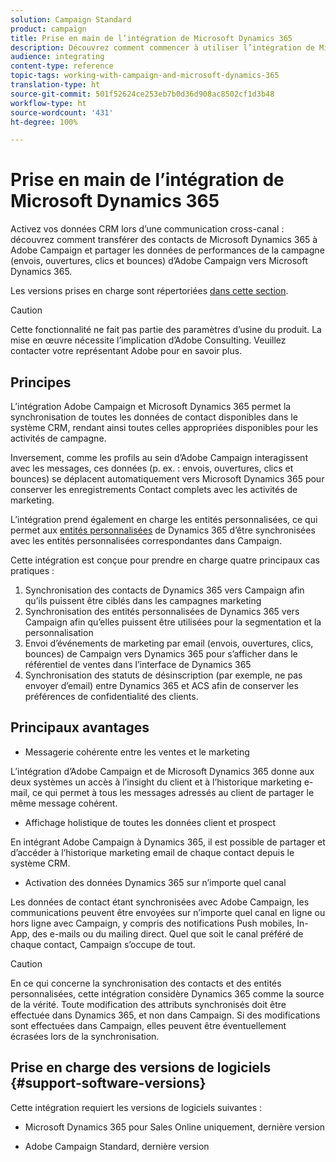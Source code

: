 ```yaml
---
solution: Campaign Standard
product: campaign
title: Prise en main de l’intégration de Microsoft Dynamics 365
description: Découvrez comment commencer à utiliser l’intégration de Microsoft Dynamics 365
audience: integrating
content-type: reference
topic-tags: working-with-campaign-and-microsoft-dynamics-365
translation-type: ht
source-git-commit: 501f52624ce253eb7b0d36d908ac8502cf1d3b48
workflow-type: ht
source-wordcount: '431'
ht-degree: 100%

---
```



# Prise en main de l’intégration de Microsoft Dynamics 365

Activez vos données CRM lors d’une communication cross-canal : découvrez comment transférer des contacts de Microsoft Dynamics 365 à Adobe Campaign et partager les données de performances de la campagne (envois, ouvertures, clics et bounces) d’Adobe Campaign vers Microsoft Dynamics 365.

Les versions prises en charge sont répertoriées [dans cette section](#support-software-versions).

>[!CAUTION]
>
>Cette fonctionnalité ne fait pas partie des paramètres d’usine du produit. La mise en œuvre nécessite l’implication d’Adobe Consulting. Veuillez contacter votre représentant Adobe pour en savoir plus.

## Principes

L’intégration Adobe Campaign et Microsoft Dynamics 365 permet la synchronisation de toutes les données de contact disponibles dans le système CRM, rendant ainsi toutes celles appropriées disponibles pour les activités de campagne.

Inversement, comme les profils au sein d’Adobe Campaign interagissent avec les messages, ces données (p. ex. : envois, ouvertures, clics et bounces) se déplacent automatiquement vers Microsoft Dynamics 365 pour conserver les enregistrements Contact complets avec les activités de marketing.

L’intégration prend également en charge les entités personnalisées, ce qui permet aux [entités personnalisées](../../integrating/using/map-campaign-custom-resources-and-dynamics-365-custom-entities.md) de Dynamics 365 d’être synchronisées avec les entités personnalisées correspondantes dans Campaign.

Cette intégration est conçue pour prendre en charge quatre principaux cas pratiques :

1. Synchronisation des contacts de Dynamics 365 vers Campaign afin qu’ils puissent être ciblés dans les campagnes marketing
1. Synchronisation des entités personnalisées de Dynamics 365 vers Campaign afin qu’elles puissent être utilisées pour la segmentation et la personnalisation
1. Envoi d’événements de marketing par email (envois, ouvertures, clics, bounces) de Campaign vers Dynamics 365 pour s’afficher dans le référentiel de ventes dans l’interface de Dynamics 365
1. Synchronisation des statuts de désinscription (par exemple, ne pas envoyer d’email) entre Dynamics 365 et ACS afin de conserver les préférences de confidentialité des clients.

## Principaux avantages

* Messagerie cohérente entre les ventes et le marketing

L’intégration d’Adobe Campaign et de Microsoft Dynamics 365 donne aux deux systèmes un accès à l’insight du client et à l’historique marketing e-mail, ce qui permet à tous les messages adressés au client de partager le même message cohérent.

*  Affichage holistique de toutes les données client et prospect

En intégrant Adobe Campaign à Dynamics 365, il est possible de partager et d’accéder à l’historique marketing email de chaque contact depuis le système CRM.

* Activation des données Dynamics 365 sur n’importe quel canal

Les données de contact étant synchronisées avec Adobe Campaign, les communications peuvent être envoyées sur n’importe quel canal en ligne ou hors ligne avec Campaign, y compris des notifications Push mobiles, In-App, des e-mails ou du mailing direct. Quel que soit le canal préféré de chaque contact, Campaign s’occupe de tout.

>[!CAUTION]
>
>En ce qui concerne la synchronisation des contacts et des entités personnalisées, cette intégration considère Dynamics 365 comme la source de la vérité.  Toute modification des attributs synchronisés doit être effectuée dans Dynamics 365, et non dans Campaign.  Si des modifications sont effectuées dans Campaign, elles peuvent être éventuellement écrasées lors de la synchronisation.

## Prise en charge des versions de logiciels {#support-software-versions}

Cette intégration requiert les versions de logiciels suivantes :

* Microsoft Dynamics 365 pour Sales Online uniquement, dernière version

* Adobe Campaign Standard, dernière version
